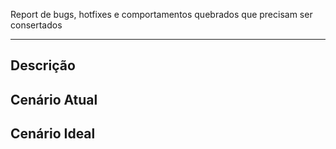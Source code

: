 Report de bugs, hotfixes e comportamentos quebrados que precisam ser consertados

---

## Descrição

<!-- Descreva o problema de modo geral e no que ele impacta -->

## Cenário Atual

<!-- Descreva o que está acontecendo, de preferência com detalhes, dados e explicando como reproduzir -->

## Cenário Ideal

<!-- Descreva o que deveria estar acontecendo -->
